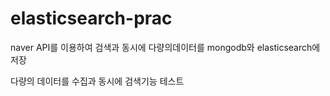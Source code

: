 # elasticsearch-prac

naver API를 이용하여 검색과 동시에 다량의데이터를 mongodb와 elasticsearch에 저장 

다량의 데이터를 수집과 동시에 검색기능 테스트
